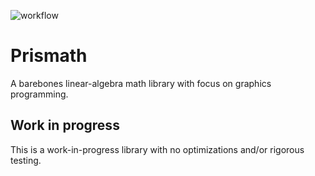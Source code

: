![workflow](https://github.com/wutterfly/prismath/actions/workflows/rust.yml/badge.svg)


# Prismath


A barebones linear-algebra math library with focus on graphics programming.



## Work in progress

This is a work-in-progress library with no optimizations and/or rigorous testing.
